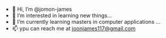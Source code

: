 - 👋 Hi, I’m @jomon-james
- 👀 I’m interested in learning new things...
- 🌱 I’m currently learning masters in computer applications ...
- 📫 ypu can reach me at joonjames117@gmail.com


<!---
jomon-james/jomon-james is a ✨ special ✨ repository because its `README.md` (this file) appears on your GitHub profile.
You can click the Preview link to take a look at your changes.
--->
